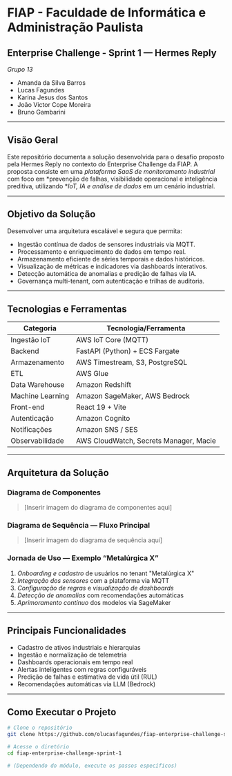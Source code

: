 # FIAP - Faculdade de Informática e Administração Paulista  
## Enterprise Challenge - Sprint 1 — Hermes Reply  

*Grupo 13*  
- Amanda da Silva Barros  
- Lucas Fagundes  
- Karina Jesus dos Santos  
- João Victor Cope Moreira
- Bruno Gambarini

---

## Visão Geral

Este repositório documenta a solução desenvolvida para o desafio proposto pela Hermes Reply no contexto do Enterprise Challenge da FIAP. A proposta consiste em uma *plataforma SaaS de monitoramento industrial* com foco em *prevenção de falhas, visibilidade operacional e inteligência preditiva, utilizando **IoT, IA e análise de dados* em um cenário industrial.

---

## Objetivo da Solução

Desenvolver uma arquitetura escalável e segura que permita:

- Ingestão contínua de dados de sensores industriais via MQTT.
- Processamento e enriquecimento de dados em tempo real.
- Armazenamento eficiente de séries temporais e dados históricos.
- Visualização de métricas e indicadores via dashboards interativos.
- Detecção automática de anomalias e predição de falhas via IA.
- Governança multi-tenant, com autenticação e trilhas de auditoria.

---

## Tecnologias e Ferramentas

| Categoria             | Tecnologia/Ferramenta                      |
|----------------------|--------------------------------------------|
| Ingestão IoT         | AWS IoT Core (MQTT)                        |
| Backend              | FastAPI (Python) + ECS Fargate             |
| Armazenamento        | AWS Timestream, S3, PostgreSQL             |
| ETL                  | AWS Glue                                   |
| Data Warehouse       | Amazon Redshift                            |
| Machine Learning     | Amazon SageMaker, AWS Bedrock              |
| Front-end            | React 19 + Vite                            |
| Autenticação         | Amazon Cognito                             |
| Notificações         | Amazon SNS / SES                           |
| Observabilidade      | AWS CloudWatch, Secrets Manager, Macie     |

---

## Arquitetura da Solução

### Diagrama de Componentes

> [Inserir imagem do diagrama de componentes aqui]  

### Diagrama de Sequência — Fluxo Principal

> [Inserir imagem do diagrama de sequência aqui]  

### Jornada de Uso — Exemplo “Metalúrgica X”

1. *Onboarding e cadastro* de usuários no tenant "Metalúrgica X"
2. *Integração dos sensores* com a plataforma via MQTT
3. *Configuração de regras* e *visualização de dashboards*
4. *Detecção de anomalias* com recomendações automáticas
5. *Aprimoramento contínuo* dos modelos via SageMaker

---

## Principais Funcionalidades

- Cadastro de ativos industriais e hierarquias
- Ingestão e normalização de telemetria
- Dashboards operacionais em tempo real
- Alertas inteligentes com regras configuráveis
- Predição de falhas e estimativa de vida útil (RUL)
- Recomendações automáticas via LLM (Bedrock)

---

## Como Executar o Projeto

```bash
# Clone o repositório
git clone https://github.com/olucasfagundes/fiap-enterprise-challenge-sprint-1.git

# Acesse o diretório
cd fiap-enterprise-challenge-sprint-1

# (Dependendo do módulo, execute os passos específicos)




